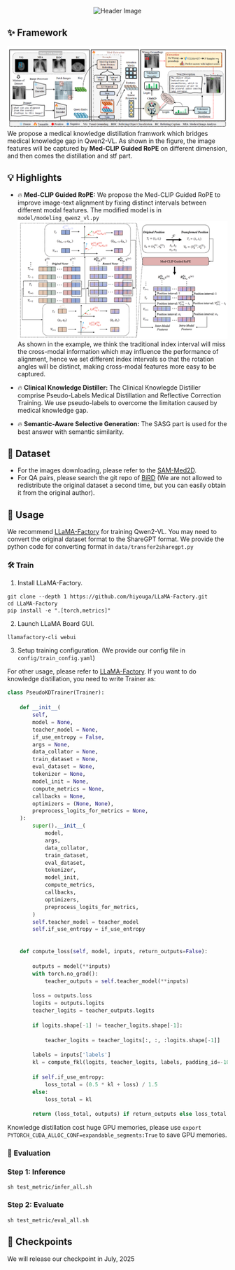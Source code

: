 <div id="top" align="center">
<p align="center">
    <img src="https://capsule-render.vercel.app/api?type=cylinder&height=300&color=0:c2e59c,100:64b3f4&text=ClinKD:%20Cross-Modal%20Clinical%20Knowledge%20Distiller%20For%20Multi-Task%20Medical%20Images&section=header&textBg=false&fontSize=22" alt="Header Image">
  </a>
</p>
</div>

## ✨ Framework
![framework](image/README/framework.png)
We propose a medical knowledge distillation framwork which bridges medical knowledge gap in Qwen2-VL. As shown in the figure, the image features will be captured by **Med-CLIP Guided RoPE** on different dimension, and then comes the distillation and stf part.
## 💡 Highlights 

- 🔥 **Med-CLIP Guided RoPE:** We propose the Med-CLIP Guided RoPE to improve image-text alignment by fixing distinct intervals between different modal features. The modified model is in `model/modeling_qwen2_vl.py`
![rope](image/README/mcgrope.png)
As shown in the example, we think the traditional index interval will miss the cross-modal information which may influence the performance of alignment, hence we set different index intervals so that the rotation angles will be distinct, making cross-modal features more easy to be captured. 
- 🔥 **Clinical Knowledge Distiller:** The Clinical Knowlegde Distiller comprise Pseudo-Labels Medical Distillation and Reflective Correction Training. We use pseudo-labels to overcome the limitation caused by medical knowledge gap.

- 🔥 **Semantic-Aware Selective Generation:** The SASG part is used for the best answer with semantic similarity.

## 📕 Dataset
- For the images downloading, please refer to the [SAM-Med2D](https://github.com/OpenGVLab/SAM-Med2D).
- For QA pairs, please search the git repo of [BiRD](https://github.com/ShawnHuang497/BiRD?tab=readme-ov-file) (We are not allowed to redistribute the original dataset a second time, but you can easily obtain it from the original author).
## 

## 🚀 Usage
We recommend [LLaMA-Factory](https://github.com/hiyouga/LLaMA-Factory) for training Qwen2-VL. You may need to convert the original dataset format to the ShareGPT format. We provide the python code for converting format in `data/transfer2sharegpt.py`
### 🛠️ Train
1. Install LLaMA-Factory.
```shell
git clone --depth 1 https://github.com/hiyouga/LLaMA-Factory.git
cd LLaMA-Factory
pip install -e ".[torch,metrics]"
```
2. Launch LLaMA Board GUI.
```shell
llamafactory-cli webui
```
3. Setup training configuration. (We provide our config file in `config/train_config.yaml`)

For other usage, please refer to [LLaMA-Factory](https://github.com/hiyouga/LLaMA-Factory).
If you want to do knowledge distillation, you need to write Trainer as:
```python
class PseudoKDTrainer(Trainer):
    
    def __init__(
        self,
        model = None,
        teacher_model = None,
        if_use_entropy = False,
        args = None,
        data_collator = None, 
        train_dataset = None,
        eval_dataset = None,
        tokenizer = None,
        model_init = None, 
        compute_metrics = None, 
        callbacks = None,
        optimizers = (None, None), 
        preprocess_logits_for_metrics = None,
    ):
        super().__init__(
            model,
            args,
            data_collator,
            train_dataset,
            eval_dataset,
            tokenizer,
            model_init,
            compute_metrics,
            callbacks,
            optimizers,
            preprocess_logits_for_metrics,
        )
        self.teacher_model = teacher_model
        self.if_use_entropy = if_use_entropy
        
    
    def compute_loss(self, model, inputs, return_outputs=False):
        
        outputs = model(**inputs)
        with torch.no_grad():
            teacher_outputs = self.teacher_model(**inputs)
        
        loss = outputs.loss
        logits = outputs.logits
        teacher_logits = teacher_outputs.logits
        
        if logits.shape[-1] != teacher_logits.shape[-1]:

            teacher_logits = teacher_logits[:, :, :logits.shape[-1]]
        
        labels = inputs['labels']
        kl = compute_fkl(logits, teacher_logits, labels, padding_id=-100, temp=0.5)
        
        if self.if_use_entropy:
            loss_total = (0.5 * kl + loss) / 1.5
        else:
            loss_total = kl
        
        return (loss_total, outputs) if return_outputs else loss_total
```
Knowledge distillation cost huge GPU memories, please use `export PYTORCH_CUDA_ALLOC_CONF=expandable_segments:True` to save GPU memories.


### 📜 Evaluation
### Step 1: Inference

```shell
sh test_metric/infer_all.sh
```

### Step 2: Evaluate
```shell
sh test_metric/eval_all.sh
```
## 📂 Checkpoints
We will release our checkpoint in July, 2025